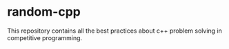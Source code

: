 # random-cpp
This repository contains all the best practices about c++ problem solving in competitive programming.
